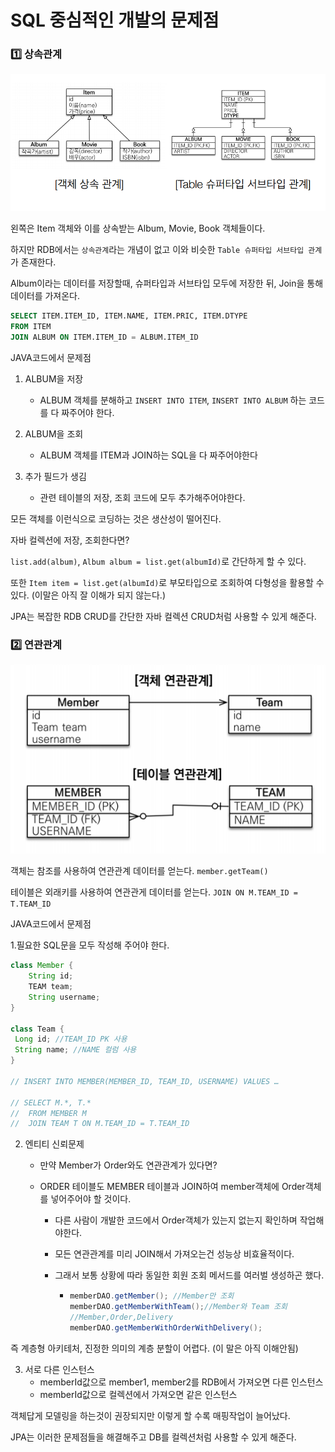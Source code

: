 # SQL 중심적인 개발의 문제점

### 1️⃣ 상속관계

![image-20230724033356090](img/image-20230724033356090.png)

왼쪽은 Item 객체와 이를 상속받는 Album, Movie, Book 객체들이다.

하지만 RDB에서는 `상속관계`라는 개념이 없고 이와 비슷한 `Table 슈퍼타입 서브타입 관계`가 존재한다.

Album이라는 데이터를 저장할때, 슈퍼타입과 서브타입 모두에 저장한 뒤, Join을 통해 데이터를 가져온다.

```sql
SELECT ITEM.ITEM_ID, ITEM.NAME, ITEM.PRIC, ITEM.DTYPE
FROM ITEM
JOIN ALBUM ON ITEM.ITEM_ID = ALBUM.ITEM_ID
```



JAVA코드에서 문제점

1. ALBUM을 저장
   - ALBUM 객체를 분해하고 `INSERT INTO ITEM`, `INSERT INTO ALBUM` 하는 코드를 다 짜주어야 한다.

2. ALBUM을 조회
   - ALBUM 객체를 ITEM과 JOIN하는 SQL을 다 짜주어야한다
3. 추가 필드가 생김
   - 관련 테이블의 저장, 조회 코드에 모두 추가해주어야한다.



모든 객체를 이런식으로 코딩하는 것은 생산성이 떨어진다.



자바 컬렉션에 저장, 조회한다면?

`list.add(album)`, `Album album = list.get(albumId)`로 간단하게 할 수 있다.

또한 `Item item = list.get(albumId)`로 부모타입으로 조회하여 다형성을 활용할 수 있다.
(이말은 아직 잘 이해가 되지 않는다.)



JPA는 복잡한 RDB CRUD를 간단한 자바 컬렉션 CRUD처럼 사용할 수 있게 해준다.



### 2️⃣ 연관관계

![image-20230724040219346](img/image-20230724040219346.png)

객체는 참조를 사용하여 연관관계 데이터를 얻는다. `member.getTeam()`

테이블은 외래키를 사용하여 연관관게 데이터를 얻는다. `JOIN ON M.TEAM_ID = T.TEAM_ID`



JAVA코드에서 문제점

1.필요한 SQL문을 모두 작성해 주어야 한다.

```java
class Member {
	String id;
    TEAM team; 
 	String username;
}

class Team {
 Long id; //TEAM_ID PK 사용
 String name; //NAME 컬럼 사용
}

// INSERT INTO MEMBER(MEMBER_ID, TEAM_ID, USERNAME) VALUES …

// SELECT M.*, T.*
//  FROM MEMBER M
//  JOIN TEAM T ON M.TEAM_ID = T.TEAM_ID
```

2. 엔티티 신뢰문제

   - 만약 Member가 Order와도 연관관계가 있다면?

   - ORDER 테이블도 MEMBER 테이블과 JOIN하여 member객체에 Order객체를 넣어주어야 할 것이다.

     - 다른 사람이 개발한 코드에서 Order객체가 있는지 없는지 확인하며 작업해야한다.

     - 모든 연관관계를 미리 JOIN해서 가져오는건 성능상 비효율적이다.

     - 그래서 보통 상황에 따라 동일한 회원 조회 메서드를 여러벌 생성하곤 했다.

       - ```java
         memberDAO.getMember(); //Member만 조회
         memberDAO.getMemberWithTeam();//Member와 Team 조회
         //Member,Order,Delivery
         memberDAO.getMemberWithOrderWithDelivery();
         ```



즉 계층형 아키테처, 진정한 의미의 계층 분할이 어렵다. (이 말은 아직 이해안됨)



3. 서로 다른 인스턴스
   - memberId값으로 member1, member2를 RDB에서 가져오면 다른 인스턴스
   - memberId값으로 컬렉션에서 가져오면 같은 인스턴스



객체답게 모델링을 하는것이 권장되지만 이렇게 할 수록 매핑작업이 늘어났다.

JPA는 이러한 문제점들을 해결해주고 DB를 컬렉션처럼 사용할 수 있게 해준다.



